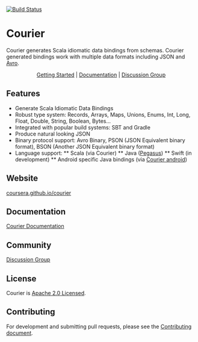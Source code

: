 [![Build Status](https://travis-ci.org/coursera/courier.svg)](https://travis-ci.org/coursera/courier)

Courier
=======

Courier generates Scala idiomatic data bindings from schemas. Courier generated bindings work with multiple data formats including JSON and [Avro](http://avro.apache.org/).

<p align="center"><a href="http://coursera.github.io/courier/#getting-started">Getting Started</a> | <a href="http://coursera.github.io/courier/#documentation">Documentation</a> | <a href="https://groups.google.com/d/forum/courier">Discussion Group</a></p>

Features
--------

* Generate Scala Idiomatic Data Bindings
* Robust type system: Records, Arrays, Maps, Unions, Enums, Int, Long, Float, Double, String, Boolean, Bytes...
* Integrated with popular build systems: SBT and Gradle
* Produce natural looking JSON
* Binary protocol support: Avro Binary, PSON (JSON Equivalent binary format), BSON (Another JSON Equivalent binary format)
* Language support:
** Scala (via Courier)
** Java ([Pegasus](https://github.com/linkedin/rest.li/wiki/DATA-Data-Schema-and-Templates))
** Swift (in development)
** Android specific Java bindings (via [Courier android](https://github.com/coursera/courier/tree/master/android))

Website
-------

[coursera.github.io/courier](http://coursera.github.io/courier/)

Documentation
-------------

[Courier Documentation](http://coursera.github.io/courier/#documentation)

Community
---------

[Discussion Group](https://groups.google.com/d/forum/courier)

License
-------

Courier is [Apache 2.0 Licensed](LICENSE.txt).

Contributing
------------

For development and submitting pull requests, please see the
[Contributing document](CONTRIBUTING.md).
